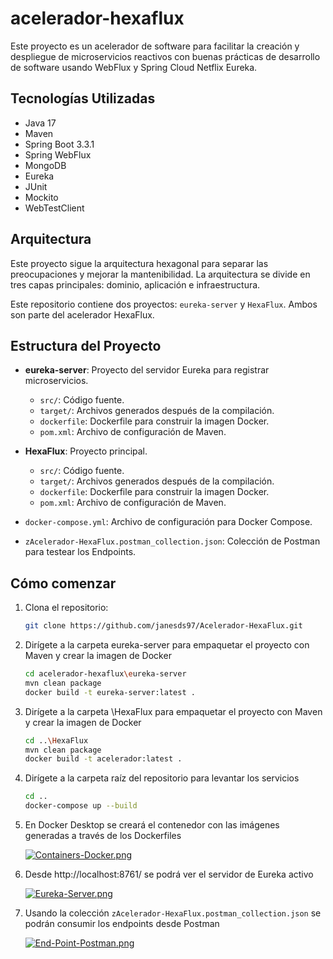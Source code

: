 # acelerador-hexaflux

Este proyecto es un acelerador de software para facilitar la creación y despliegue de microservicios reactivos con buenas prácticas de desarrollo de software usando WebFlux y Spring Cloud Netflix Eureka.

## Tecnologías Utilizadas
- Java 17
- Maven
- Spring Boot 3.3.1
- Spring WebFlux
- MongoDB
- Eureka
- JUnit
- Mockito
- WebTestClient


## Arquitectura
Este proyecto sigue la arquitectura hexagonal para separar las preocupaciones y mejorar la mantenibilidad. La arquitectura se divide en tres capas principales: dominio, aplicación e infraestructura.

Este repositorio contiene dos proyectos: `eureka-server` y `HexaFlux`. Ambos son parte del acelerador HexaFlux.

## Estructura del Proyecto

- **eureka-server**: Proyecto del servidor Eureka para registrar microservicios.
  - `src/`: Código fuente.
  - `target/`: Archivos generados después de la compilación.
  - `dockerfile`: Dockerfile para construir la imagen Docker.
  - `pom.xml`: Archivo de configuración de Maven.

- **HexaFlux**: Proyecto principal.
  - `src/`: Código fuente.
  - `target/`: Archivos generados después de la compilación.
  - `dockerfile`: Dockerfile para construir la imagen Docker.
  - `pom.xml`: Archivo de configuración de Maven.

- `docker-compose.yml`: Archivo de configuración para Docker Compose.

- `zAcelerador-HexaFlux.postman_collection.json`: Colección de Postman para testear los Endpoints.

## Cómo comenzar

1. Clona el repositorio:
   ```sh
   git clone https://github.com/janesds97/Acelerador-HexaFlux.git

2. Dirígete a la carpeta eureka-server para empaquetar el proyecto con Maven y crear la imagen de Docker
    ```sh
   cd acelerador-hexaflux\eureka-server
   mvn clean package
   docker build -t eureka-server:latest .

3. Dirígete a la carpeta \HexaFlux para empaquetar el proyecto con Maven y crear la imagen de Docker
    ```sh
   cd ..\HexaFlux
   mvn clean package
   docker build -t acelerador:latest .

4. Dirígete a la carpeta raíz del repositorio para levantar los servicios
    ```sh
   cd ..
   docker-compose up --build

5. En Docker Desktop se creará el contenedor con las imágenes generadas a través de los Dockerfiles
   
    [![Containers-Docker.png](https://i.postimg.cc/Qt5wgvFY/Containers-Docker.png)](https://postimg.cc/yg1LsQX0)

6. Desde http://localhost:8761/ se podrá ver el servidor de Eureka activo
   
    [![Eureka-Server.png](https://i.postimg.cc/cChDXW0h/Eureka-Server.png)](https://postimg.cc/H8J4kfJ8)
   
8. Usando la colección `zAcelerador-HexaFlux.postman_collection.json` se podrán consumir los endpoints desde Postman

     [![End-Point-Postman.png](https://i.postimg.cc/XYRgKq93/End-Point-Postman.png)](https://postimg.cc/NKxTBgNP)
